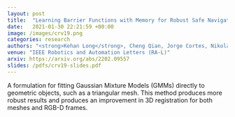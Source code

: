 ```yaml
---
layout: post
title:  "Learning Barrier Functions with Memory for Robust Safe Navigation"
date:   2021-01-30 22:21:59 +00:00
image: /images/crv19.png
categories: research
authors: "<strong>Kehan Long</strong>, Cheng Qian, Jorge Cortes, Nikolay Atanasov"
venue: "IEEE Robotics and Automation Letters (RA-L)"
arxiv: https://arxiv.org/abs/2202.09557
slides: /pdfs/crv19-slides.pdf
---
```


A formulation for fitting Gaussian Mixture Models (GMMs) directly to geometric objects, such as a triangular mesh. This method produces more robust results and produces an improvement in 3D registration for both meshes and RGB-D frames. 
